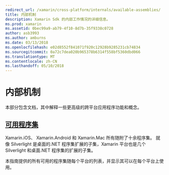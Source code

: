 ```yaml
---
redirect_url: /xamarin/cross-platform/internals/available-assemblies/
title: 内部机制
description: Xamarin Sdk 的内部工作情况的详细信息。
ms.prod: xamarin
ms.assetid: 0bec99a9-ab79-4f10-8d7b-35f9338c0728
author: asb3993
ms.author: amburns
ms.date: 03/13/2018
ms.openlocfilehash: e02d8552f841071f920c12928b9285231cb74834
ms.sourcegitcommit: 0a72c7dea020b965378b6314f558bf5360dbd066
ms.translationtype: MT
ms.contentlocale: zh-CN
ms.lasthandoff: 05/10/2018
---
```

# <a name="internals"></a>内部机制

本部分包含文档，其中解释一些更高级的跨平台应用程序功能和概念。


## <a name="available-assembliescross-platforminternalsavailable-assembliesmd"></a>[可用程序集](~/cross-platform/internals/available-assemblies.md)

Xamarin.iOS、 Xamarin.Android 和 Xamarin.Mac 所有随附了十余程序集。 就像 Silverlight 是桌面的.NET 程序集扩展的子集，Xamarin 平台也是几个 Silverlight 和桌面.NET 程序集的扩展的子集。

本指南提供的所有可用的程序集随每个平台的列表，并显示其可以在每个平台上使用。



